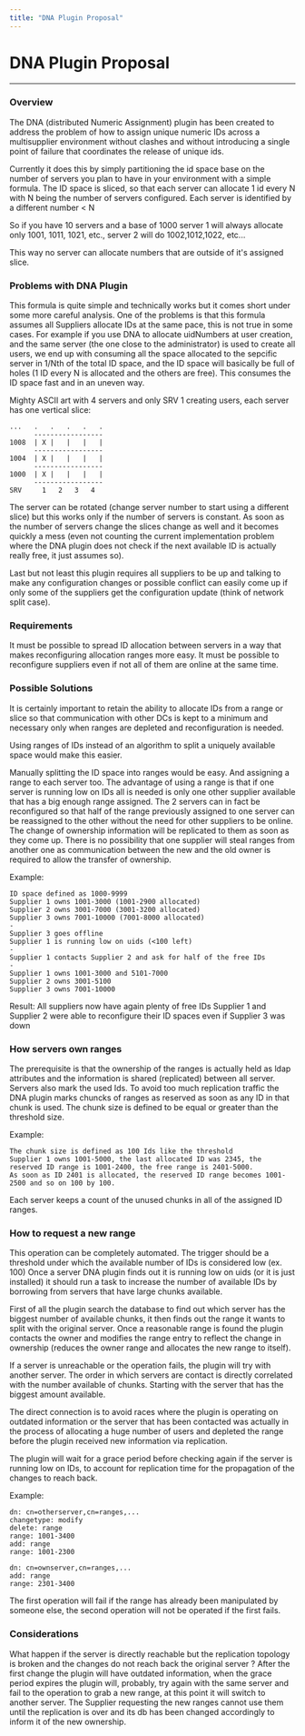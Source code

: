```yaml
---
title: "DNA Plugin Proposal"
---
```


# DNA Plugin Proposal
---------------------

### Overview

The DNA (distributed Numeric Assignment) plugin has been created to address the problem of how to assign unique numeric IDs across a multisupplier environment without clashes and without introducing a single point of failure that coordinates the release of unique ids.

Currently it does this by simply partitioning the id space base on the number of servers you plan to have in your environment with a simple formula. The ID space is sliced, so that each server can allocate 1 id every N with N being the number of servers configured. Each server is identified by a different number \< N

So if you have 10 servers and a base of 1000 server 1 will always allocate only 1001, 1011, 1021, etc., server 2 will do 1002,1012,1022, etc...

This way no server can allocate numbers that are outside of it's assigned slice.

### Problems with DNA Plugin

This formula is quite simple and technically works but it comes short under some more careful analysis. One of the problems is that this formula assumes all Suppliers allocate IDs at the same pace, this is not true in some cases. For example if you use DNA to allocate uidNumbers at user creation, and the same server (the one close to the administrator) is used to create all users, we end up with consuming all the space allocated to the sepcific server in 1/Nth of the total ID space, and the ID space will basically be full of holes (1 ID every N is allocated and the others are free). This consumes the ID space fast and in an uneven way.

Mighty ASCII art with 4 servers and only SRV 1 creating users, each server has one vertical slice:

    ...   .   .   .   .   .
          -----------------
    1008  | X |   |   |   |
          -----------------
    1004  | X |   |   |   |
          -----------------
    1000  | X |   |   |   |
          -----------------
    SRV     1   2   3   4

The server can be rotated (change server number to start using a different slice) but this works only if the number of servers is constant. As soon as the number of servers change the slices change as well and it becomes quickly a mess (even not counting the current implementation problem where the DNA plugin does not check if the next available ID is actually really free, it just assumes so).

Last but not least this plugin requires all suppliers to be up and talking to make any configuration changes or possible conflict can easily come up if only some of the suppliers get the configuration update (think of network split case).

### Requirements

It must be possible to spread ID allocation between servers in a way that makes reconfiguring allocation ranges more easy. It must be possible to reconfigure suppliers even if not all of them are online at the same time.

### Possible Solutions

It is certainly important to retain the ability to allocate IDs from a range or slice so that communication with other DCs is kept to a minimum and necessary only when ranges are depleted and reconfiguration is needed.

Using ranges of IDs instead of an algorithm to split a uniquely available space would make this easier.

Manually splitting the ID space into ranges would be easy. And assigning a range to each server too. The advantage of using a range is that if one server is running low on IDs all is needed is only one other supplier available that has a big enough range assigned. The 2 servers can in fact be reconfigured so that half of the range previously assigned to one server can be reassigned to the other without the need for other suppliers to be online. The change of ownership information will be replicated to them as soon as they come up. There is no possibility that one supplier will steal ranges from another one as communication between the new and the old owner is required to allow the transfer of ownership.

Example:

    ID space defined as 1000-9999
    Supplier 1 owns 1001-3000 (1001-2900 allocated)
    Supplier 2 owns 3001-7000 (3001-3200 allocated)
    Supplier 3 owns 7001-10000 (7001-8000 allocated)
    -
    Supplier 3 goes offline
    Supplier 1 is running low on uids (<100 left)
    -
    Supplier 1 contacts Supplier 2 and ask for half of the free IDs
    -
    Supplier 1 owns 1001-3000 and 5101-7000
    Supplier 2 owns 3001-5100
    Supplier 3 owns 7001-10000

Result: All suppliers now have again plenty of free IDs Supplier 1 and Supplier 2 were able to reconfigure their ID spaces even if Supplier 3 was down

### How servers own ranges

The prerequisite is that the ownership of the ranges is actually held as ldap attributes and the information is shared (replicated) between all server. Servers also mark the used Ids. To avoid too much replication traffic the DNA plugin marks chuncks of ranges as reserved as soon as any ID in that chunk is used. The chunk size is defined to be equal or greater than the threshold size.

Example:

    The chunk size is defined as 100 Ids like the threshold
    Supplier 1 owns 1001-5000, the last allocated ID was 2345, the reserved ID range is 1001-2400, the free range is 2401-5000.
    As soon as ID 2401 is allocated, the reserved ID range becomes 1001-2500 and so on 100 by 100.

Each server keeps a count of the unused chunks in all of the assigned ID ranges.

### How to request a new range

This operation can be completely automated. The trigger should be a threshold under which the available number of IDs is considered low (ex. 100) Once a server DNA plugin finds out it is running low on uids (or it is just installed) it should run a task to increase the number of available IDs by borrowing from servers that have large chunks available.

First of all the plugin search the database to find out which server has the biggest number of available chunks, it then finds out the range it wants to split with the original server. Once a reasonable range is found the plugin contacts the owner and modifies the range entry to reflect the change in ownership (reduces the owner range and allocates the new range to itself).

If a server is unreachable or the operation fails, the plugin will try with another server. The order in which servers are contact is directly correlated with the number available of chunks. Starting with the server that has the biggest amount available.

The direct connection is to avoid races where the plugin is operating on outdated information or the server that has been contacted was actually in the process of allocating a huge number of users and depleted the range before the plugin received new information via replication.

The plugin will wait for a grace period before checking again if the server is running low on IDs, to account for replication time for the propagation of the changes to reach back.

Example:

    dn: cn=otherserver,cn=ranges,...
    changetype: modify
    delete: range
    range: 1001-3400
    add: range
    range: 1001-2300

    dn: cn=ownserver,cn=ranges,...
    add: range
    range: 2301-3400

The first operation will fail if the range has already been manipulated by someone else, the second operation will not be operated if the first fails.

### Considerations

What happen if the server is directly reachable but the replication topology is broken and the changes do not reach back the original server ? After the first change the plugin will have outdated information, when the grace period expires the plugin will, probably, try again with the same server and fail to the operation to grab a new range, at this point it will switch to another server. The Supplier requesting the new ranges cannot use them until the replication is over and its db has been changed accordingly to inform it of the new ownership.

